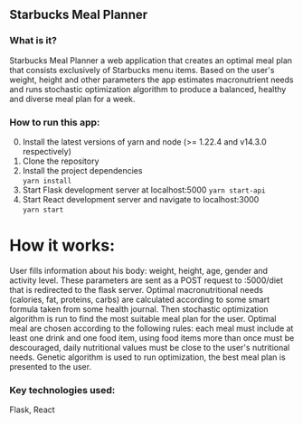 ## Starbucks Meal Planner

### What is it?
Starbucks Meal Planner a web application that creates an optimal meal plan that consists exclusively of Starbucks menu items. Based on the user's weight, height and other parameters the app estimates macronutrient needs and runs stochastic optimization algorithm to produce a balanced, healthy and diverse meal plan for a week. 

### How to run this app:

0) Install the latest versions of yarn and node (>= 1.22.4 and v14.3.0 respectively) 
1) Clone the repository
2) Install the project dependencies  
`yarn install`
3) Start Flask development server at localhost:5000
`yarn start-api`
4) Start React development server and navigate to localhost:3000  
`yarn start`

# How it works:
User fills information about his body: weight, height, age, gender and activity level. These parameters are sent as a POST request to :5000/diet that is redirected to the flask server. Optimal macronutritional needs (calories, fat, proteins, carbs) are calculated according to some smart formula taken from some health journal. Then stochastic optimization algorithm is run to find the most suitable meal plan for the user. Optimal meal are chosen according to the following rules: each meal must include at least one drink and one food item, using food items more than once must be descouraged, daily nutritional values must be close to the user's nutritional needs. Genetic algorithm is used to run optimization, the best meal plan is presented to the user.

### Key technologies used:
Flask, React


